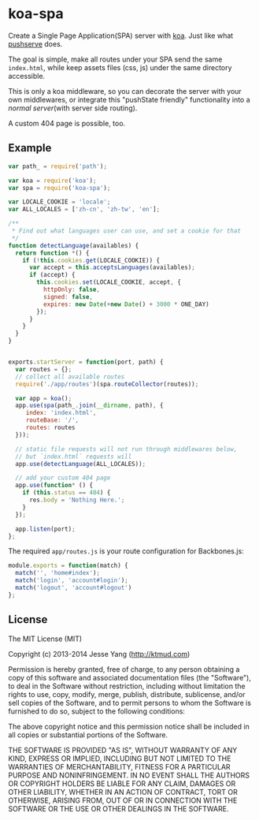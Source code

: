 # koa-spa

Create a Single Page Application(SPA) server with [koa](http://koajs.com).
Just like what [pushserve](https://github.com/paulmillr/pushserve) does.

The goal is simple, make all routes under your SPA send the same `index.html`,
while keep assets files (css, js) under the same directory accessible.

This is only a koa middleware,
so you can decorate the server with your own middlewares,
or integrate this "pushState friendly" functionality into
a _normal server_(with server side routing).

A custom 404 page is possible, too.

## Example

```javascript
var path_ = require('path');

var koa = require('koa');
var spa = require('koa-spa');

var LOCALE_COOKIE = 'locale';
var ALL_LOCALES = ['zh-cn', 'zh-tw', 'en'];

/**
 * Find out what languages user can use, and set a cookie for that
 */
function detectLanguage(availables) {
  return function *() {
    if (!this.cookies.get(LOCALE_COOKIE)) {
      var accept = this.acceptsLanguages(availables);
      if (accept) {
        this.cookies.set(LOCALE_COOKIE, accept, { 
          httpOnly: false,
          signed: false,
          expires: new Date(+new Date() + 3000 * ONE_DAY)
        });
      }
    }
  }
}


exports.startServer = function(port, path) {
  var routes = {};
  // collect all available routes
  require('./app/routes')(spa.routeCollector(routes));

  var app = koa();
  app.use(spa(path_.join(__dirname, path), {
     index: 'index.html',
     routeBase: '/',
     routes: routes
  }));

  // static file requests will not run through middlewares below,
  // but `index.html` requests will
  app.use(detectLanguage(ALL_LOCALES));

  // add your custom 404 page
  app.use(function* () {
    if (this.status == 404) {
      res.body = 'Nothing Here.';
    }
  });

  app.listen(port);
};
```

The required `app/routes.js` is your route configuration for Backbones.js:

```javascript
module.exports = function(match) {
  match('', 'home#index');
  match('login', 'account#login');
  match('logout', 'account#logout')
};
```


## License

The MIT License (MIT)

Copyright (c) 2013-2014 Jesse Yang (http://ktmud.com)

Permission is hereby granted, free of charge, to any person obtaining a copy of this software and associated documentation files (the "Software"), to deal in the Software without restriction, including without limitation the rights to use, copy, modify, merge, publish, distribute, sublicense, and/or sell copies of the Software, and to permit persons to whom the Software is furnished to do so, subject to the following conditions:

The above copyright notice and this permission notice shall be included in all copies or substantial portions of the Software.

THE SOFTWARE IS PROVIDED "AS IS", WITHOUT WARRANTY OF ANY KIND, EXPRESS OR IMPLIED, INCLUDING BUT NOT LIMITED TO THE WARRANTIES OF MERCHANTABILITY, FITNESS FOR A PARTICULAR PURPOSE AND NONINFRINGEMENT. IN NO EVENT SHALL THE AUTHORS OR COPYRIGHT HOLDERS BE LIABLE FOR ANY CLAIM, DAMAGES OR OTHER LIABILITY, WHETHER IN AN ACTION OF CONTRACT, TORT OR OTHERWISE, ARISING FROM, OUT OF OR IN CONNECTION WITH THE SOFTWARE OR THE USE OR OTHER DEALINGS IN THE SOFTWARE.

